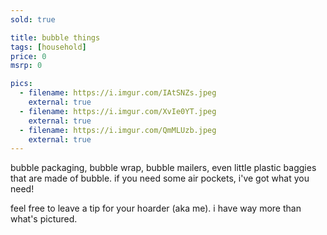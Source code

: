 ```yaml
---
sold: true

title: bubble things
tags: [household]
price: 0
msrp: 0

pics:
  - filename: https://i.imgur.com/IAtSNZs.jpeg
    external: true
  - filename: https://i.imgur.com/XvIe0YT.jpeg
    external: true
  - filename: https://i.imgur.com/QmMLUzb.jpeg
    external: true
---
```


bubble packaging, bubble wrap, bubble mailers, even little plastic baggies that
are made of bubble.  if you need some air pockets, i've got what you need!

feel free to leave a tip for your hoarder (aka me).  i have way more than
what's pictured.

